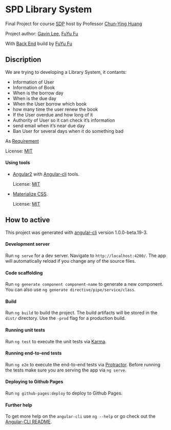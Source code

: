 # SPD Library System
Final Project for course [SDP](http://people.cs.nctu.edu.tw/~chuang/courses/softdev/) host by Professor [Chun-Ying Huang](http://people.cs.nctu.edu.tw/~chuang/)

Project author: [Gavin Lee](https://github.com/), [FuYu Fu](https://github.com/a0919610611)

With [Back End](https://github.com/calee0219/Library) build by [FuYu Fu](https://github.com/a0919610611)

## Discription

We are trying to developing a Library System, it contants:
  - Information of User
  - Information of Book
  - When is the borrow day
  - When is the due day
  - When the User borrow which book
  - how many time the user renew the book
  - If the User overdue and how long of it
  - Authority of User so it can check it’s information
  - send email when it’s near due day
  - Ban User for several days when it do something bad

As [Requirement](doc/SDP_Final.odt)

License: [MIT](LICENSE)

#### Using tools

- [Angular2](https://angular.io/) with [Angular-cli](https://cli.angular.io/) tools.

  License: [MIT](https://github.com/angular/angular-cli/blob/master/LICENSE)

- [Materialize CSS](http://materializecss.com/).

  License: [MIT](https://github.com/dogfalo/materialize/blob/master/LICENSE)

## How to active
This project was generated with [angular-cli](https://github.com/angular/angular-cli) version 1.0.0-beta.19-3.

#### Development server
Run `ng serve` for a dev server. Navigate to `http://localhost:4200/`. The app will automatically reload if you change any of the source files.

#### Code scaffolding

Run `ng generate component component-name` to generate a new component. You can also use `ng generate directive/pipe/service/class`.

#### Build

Run `ng build` to build the project. The build artifacts will be stored in the `dist/` directory. Use the `-prod` flag for a production build.

#### Running unit tests

Run `ng test` to execute the unit tests via [Karma](https://karma-runner.github.io).

#### Running end-to-end tests

Run `ng e2e` to execute the end-to-end tests via [Protractor](http://www.protractortest.org/).
Before running the tests make sure you are serving the app via `ng serve`.

#### Deploying to Github Pages

Run `ng github-pages:deploy` to deploy to Github Pages.

#### Further help

To get more help on the `angular-cli` use `ng --help` or go check out the [Angular-CLI README](https://github.com/angular/angular-cli/blob/master/README.md).
